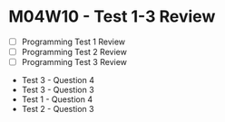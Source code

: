 # M04W10 - Test 1-3 Review

- [ ] Programming Test 1 Review
- [ ] Programming Test 2 Review
- [ ] Programming Test 3 Review

- Test 3 - Question 4
- Test 3 - Question 3
- Test 1 - Question 4
- Test 2 - Question 3
